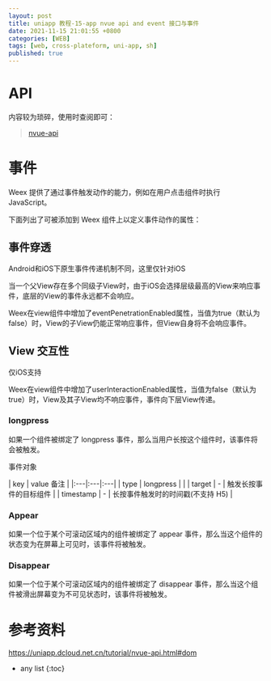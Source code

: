 ```yaml
---
layout: post
title: uniapp 教程-15-app nvue api and event 接口与事件
date: 2021-11-15 21:01:55 +0800
categories: [WEB]
tags: [web, cross-plateform, uni-app, sh]
published: true
---
```


# API

内容较为琐碎，使用时查阅即可：

> [nvue-api](https://uniapp.dcloud.net.cn/tutorial/nvue-api.html)

# 事件

Weex 提供了通过事件触发动作的能力，例如在用户点击组件时执行 JavaScript。 

下面列出了可被添加到 Weex 组件上以定义事件动作的属性：

## 事件穿透

Android和iOS下原生事件传递机制不同，这里仅针对iOS

当一个父View存在多个同级子View时，由于iOS会选择层级最高的View来响应事件，底层的View的事件永远都不会响应。

Weex在view组件中增加了eventPenetrationEnabled属性，当值为true（默认为false）时，View的子View仍能正常响应事件，但View自身将不会响应事件。

## View 交互性

仅iOS支持

Weex在view组件中增加了userInteractionEnabled属性，当值为false（默认为true）时，View及其子View均不响应事件，事件向下层View传递。

### longpress

如果一个组件被绑定了 longpress 事件，那么当用户长按这个组件时，该事件将会被触发。

事件对象

| key			| value			备注 |
|:---|:---|:---|
| type		| longpress	 | |
| target		| -			|   触发长按事件的目标组件 |
| timestamp	| -			   | 长按事件触发时的时间戳(不支持 H5) |

### Appear

如果一个位于某个可滚动区域内的组件被绑定了 appear 事件，那么当这个组件的状态变为在屏幕上可见时，该事件将被触发。

### Disappear

如果一个位于某个可滚动区域内的组件被绑定了 disappear 事件，那么当这个组件被滑出屏幕变为不可见状态时，该事件将被触发。

# 参考资料

https://uniapp.dcloud.net.cn/tutorial/nvue-api.html#dom

* any list
{:toc}
